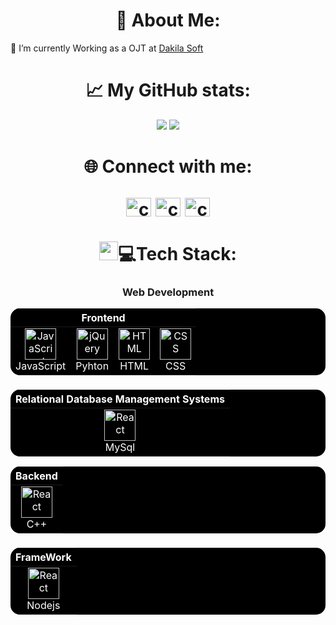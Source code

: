 <h1 align="center">💫 About Me:
</h1>
🔭 I’m currently Working as a OJT at <a href="https://www.facebook.com/dakilasoft">Dakila Soft</a>

<h1 align="center">📈 My GitHub stats: </h1>
<div class="badges-githubstats">
  <p align="center">
    <img src="https://github-readme-stats.vercel.app/api?username=chncurly&theme=dark&hide_border=false&include_all_commits=false&count_private=false5">
    <img src="https://nirzak-streak-stats.vercel.app/?user=chncurly&theme=dark&hide_border=false">
  </p>
</div>

<h1 align="center">🌐 Connect with me: 
<p align="center">
  <a href="https://fb.com/chcncurly" target="blank"><img align="center" src="https://raw.githubusercontent.com/rahuldkjain/github-profile-readme-generator/master/src/images/icons/Social/facebook.svg" alt="chcncurly" height="30" width="40" /></a>
  <a href="https://instagram.com/chncurly" target="blank"><img align="center" src="https://raw.githubusercontent.com/rahuldkjain/github-profile-readme-generator/master/src/images/icons/Social/instagram.svg" alt="chncurly" height="30" width="40" /></a>
  <a href="https://discord.gg/chncurly" target="blank"><img align="center" src="https://raw.githubusercontent.com/rahuldkjain/github-profile-readme-generator/master/src/images/icons/Social/discord.svg" alt="chncurly" height="30" width="40" /></a>
</p>
</h1>

<h1 align="center"><img src="https://media2.giphy.com/media/QssGEmpkyEOhBCb7e1/giphy.gif?cid=ecf05e47a0n3gi1bfqntqmob8g9aid1oyj2wr3ds3mg700bl&rid=giphy.gif" width="30" height="30">💻Tech Stack: </h1>
<h3 align="center">Web Development</h3>
<div align="center" class="badges-githubstats">
<table style="background-color: black; color: white; border: none; border-radius: 15px; overflow: hidden;">
  <thead>
    <tr>
      <th colspan="5" align="center" style="color: white;">Frontend</th>
    </tr>
  </thead>
  <tbody>
    <tr>
      <td align="center" style="border: none;">
        <a href="https://developer.mozilla.org/en-US/docs/Web/JavaScript" style="color: white;">
          <img src="https://techstack-generator.vercel.app/java-icon.svg" alt="JavaScript" width="50" height="50"/>
        </a>
        <br>JavaScript
      </td>
      <td align="center" style="border: none;">
        <a href="https://www.python.org/" style="color: white;">
          <img src="https://techstack-generator.vercel.app/python-icon.svg" width="50" height="50" alt="jQuery"/>
        </a>
        <br>Pyhton
      </td>
      <td align="center" style="border: none;">
        <a href="https://developer.mozilla.org/en-US/docs/Web/HTML" style="color: white;">
          <img src="https://cdn.worldvectorlogo.com/logos/html-1.svg" width="50" height="50" alt="HTML"/>
        </a>
        <br>HTML
      </td>
      <td align="center" style="border: none;">
        <a href="https://developer.mozilla.org/en-US/docs/Web/CSS" style="color: white;">
          <img src="https://cdn.worldvectorlogo.com/logos/css-3.svg" width="50" height="50" alt="CSS"/>
        </a>
        <br>CSS
      </td>
    </tr>
  </tbody>
</table>
</div>

<h3 align="center"></h3>

<div align="center" class="badges-githubstats">
<table style="background-color: black; color: white; border: none; border-radius: 15px; overflow: hidden;">
  <thead>
    <tr>
      <th colspan="5" align="center" style="color: white;">Relational Database Management Systems</th>
    </tr>
  </thead>
  <tbody>
    <tr>
      <td align="center" style="border: none;">
        <a href="https://reactjs.org/" style="color: white;">
          <img src="https://techstack-generator.vercel.app/mysql-icon.svg" alt="React" width="50" height="50"/>
        </a>
        <br>MySql
      </td>
  </tbody>
</table>
</div>

<div align="center" class="badges-githubstats">
<table style="background-color: black; color: white; border: none; border-radius: 15px; overflow: hidden;">
  <thead>
    <tr>
      <th colspan="5" align="center" style="color: white;">Backend</th>
    </tr>
  </thead>
  <tbody>
    <tr>
      <td align="center" style="border: none;">
        <a href="https://www.w3schools.com/cpp/cpp_intro.asp" style="color: white;">
          <img src="https://techstack-generator.vercel.app/cpp-icon.svg" alt="React" width="50" height="50"/>
        </a>
        <br>C++
      </td>
  </tbody>
</table>
</div>

<h3 align="center"></h3>

<div align="center" class="badges-githubstats">
<table style="background-color: black; color: white; border: none; border-radius: 15px; overflow: hidden;">
  <thead>
    <tr>
      <th colspan="5" align="center" style="color: white;">FrameWork</th>
    </tr>
  </thead>
  <tbody>
    <tr>
      <td align="center" style="border: none;">
        <a href="https://reactjs.org/" style="color: white;">
          <img src="https://techstack-generator.vercel.app/nginx-icon.svg" alt="React" width="50" height="50"/>
        </a>
        <br>Nodejs
      </td>
  </tbody>
</table>
</div>
